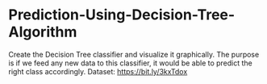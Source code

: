 # Prediction-Using-Decision-Tree-Algorithm
Create the Decision Tree classifier and visualize it graphically. The purpose is if we feed any new data to this classifier, it would be able to  predict the right class accordingly.  Dataset: https://bit.ly/3kxTdox 
